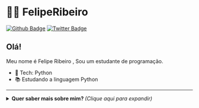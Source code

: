 # :man_technologist: FelipeRibeiro

[![Github Badge](https://img.shields.io/badge/-Github-000?style=flat-square&logo=Github&logoColor=white&link=https://github.com/lucasgdb)](https://github.com/Felipe2102)
[![Twitter Badge](https://img.shields.io/badge/-Twitter-1ca0f1?style=flat-square&labelColor=1ca0f1&logo=twitter&logoColor=white&link=https://twitter.com/Blue_Felipe21)](https://twitter.com/Blue_Felipe21)

## Olá!

Meu nome é Felipe Ribeiro , Sou um estudante de programação.

- :blue_heart: Tech: Python
- :books: Estudando a linguagem Python

---

<details>
  <summary> <b> Quer saber mais sobre mim? </b> <i>(Clique aqui para expandir)</i> </summary>
  <br>

  [![Github Status](https://github-readme-stats.vercel.app/api?username=Felipe2102&show_icons=true&title_color=fff&icon_color=79ff97&text_color=9f9f9f&bg_color=151515)](https://github.com/Felipe2102/Felipe2102)
</details>
